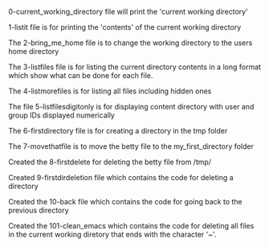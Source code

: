 0-current_working_directory file will print the 'current working directory'

1-listit file  is for printing the 'contents' of the current working directory

The 2-bring_me_home file is to change the working directory to the users home directory

The 3-listfiles file is for listing the current directory contents in a long format which show what can be done for each file.

The 4-listmorefiles is for listing all files including hidden ones

The file 5-listfilesdigitonly is for displaying content directory with user and group IDs displayed numerically

The 6-firstdirectory file is for creating a directory in the tmp folder

The 7-movethatfile is to move the betty file to the my_first_directory folder

Created the 8-firstdelete for deleting the betty file from /tmp/

Created 9-firstdirdeletion file which contains the code for deleting a directory

Created the 10-back file which contains the code for going back to the previous directory

Created the 101-clean_emacs which contains the code for deleting all files in the current working diretory that ends with the character '~'.
